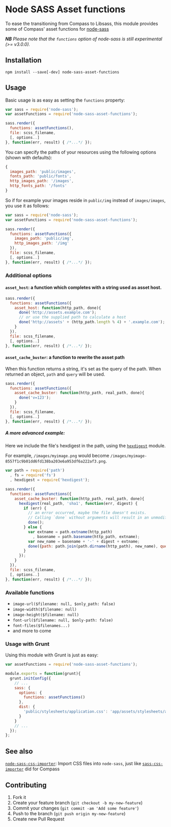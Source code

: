 # Node SASS Asset functions

To ease the transitioning from Compass to Libsass, this module provides some of Compass' asset functions for [node-sass](https://github.com/sass/node-sass)

_**NB** Please note that the `functions` option of node-sass is still experimental (>= v3.0.0)._

## Installation

```
npm install --save[-dev] node-sass-asset-functions
```

## Usage

Basic usage is as easy as setting the `functions` property:

```js
var sass = require('node-sass');
var assetFunctions = require('node-sass-asset-functions');

sass.render({
  functions: assetFunctions(),
  file: scss_filename,
  [, options..]
}, function(err, result) { /*...*/ });
```

You can specify the paths of your resources using the following options (shown with defaults):

```js
{
  images_path: 'public/images',
  fonts_path: 'public/fonts',
  http_images_path: '/images',
  http_fonts_path: '/fonts'
}
```

So if for example your images reside in `public/img` instead of `images/images`, you use it as follows:

```js
var sass = require('node-sass');
var assetFunctions = require('node-sass-asset-functions');

sass.render({
  functions: assetFunctions({
    images_path: 'public/img',
    http_images_path: '/img'
  }),
  file: scss_filename,
  [, options..]
}, function(err, result) { /*...*/ });
```

### Additional options

#### `asset_host`: a function which completes with a string used as asset host.

```js
sass.render({
  functions: assetFunctions({
    asset_host: function(http_path, done){
      done('http://assets.example.com');
      // or use the supplied path to calculate a host
      done('http://assets' + (http_path.length % 4) + '.example.com');
    }
  }),
  file: scss_filename,
  [, options..]
}, function(err, result) { /*...*/ });
```

#### `asset_cache_buster`: a function to rewrite the asset path

When this function returns a string, it's set as the query of the path. When returned an object, `path` and `query` will be used.

```js
sass.render({
  functions: assetFunctions({
    asset_cache_buster: function(http_path, real_path, done){
      done('v=123');
    }
  }),
  file: scss_filename,
  [, options..]
}, function(err, result) { /*...*/ });
```

##### A more advanced example:

Here we include the file's  hexdigest in the path, using the [`hexdigest`](https://github.com/koenpunt/node-hexdigest) module.

For example, `/images/myimage.png` would become `/images/myimage-8557f1c9b01dd6fd138ba203e6a953df6a222af3.png`.

```js
var path = require('path')
  , fs = require('fs')
  , hexdigest = require('hexdigest');

sass.render({
  functions: assetFunctions({
    asset_cache_buster: function(http_path, real_path, done){
      hexdigest(real_path, 'sha1', function(err, digest) {
        if (err) {
          // an error occurred, maybe the file doesn't exists.
          // Calling `done` without arguments will result in an unmodified path.
          done();
        } else {
          var extname = path.extname(http_path)
            , basename = path.basename(http_path, extname);
          var new_name = basename + '-' + digest + extname;
          done({path: path.join(path.dirname(http_path), new_name), query: null});
        }
      });
    }
  }),
  file: scss_filename,
  [, options..]
}, function(err, result) { /*...*/ });
```

### Available functions

- `image-url($filename: null, $only_path: false)`
- `image-width($filename: null)`
- `image-height($filename: null)`
- `font-url($filename: null, $only-path: false)`
- `font-files($filenames...)`
- and more to come

### Usage with Grunt

Using this module with Grunt is just as easy:

```js
var assetFunctions = require('node-sass-asset-functions');

module.exports = function(grunt){
  grunt.initConfig({
    // ...
    sass: {
      options: {
        functions: assetFunctions()
      },
      dist: {
        'public/stylesheets/application.css': 'app/assets/stylesheets/application.css.scss'
      }
    }
    // ...
  });
};
```

## See also

[`node-sass-css-importer`](https://github.com/fetch/node-sass-css-importer): Import CSS files into `node-sass`, just like [`sass-css-importer`](https://github.com/chriseppstein/sass-css-importer) did for Compass  

## Contributing

1. Fork it
2. Create your feature branch (`git checkout -b my-new-feature`)
3. Commit your changes (`git commit -am 'Add some feature'`)
4. Push to the branch (`git push origin my-new-feature`)
5. Create new Pull Request
